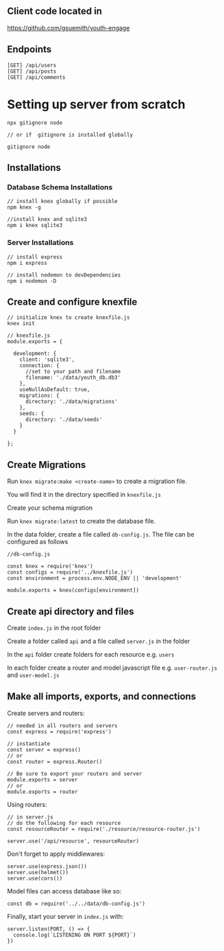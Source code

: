 ## Client code located in 
https://github.com/gsuemith/youth-engage

## Endpoints
```
[GET] /api/users
[GET] /api/posts
[GET] /api/comments
```

# Setting up server from scratch

```
npx gitignore node

// or if  gitignore is installed globally

gitignore node
```

## Installations
### Database Schema Installations

```
// install knex globally if possible
npm knex -g

//install knex and sqlite3
npm i knex sqlite3
```

### Server Installations
```
// install express
npm i express

// install nodemon to devDependencies
npm i nodemon -D
```

## Create and configure knexfile
```
// initialize knex to create knexfile.js
knex init
```

```
// knexfile.js
module.exports = {

  development: {
    client: 'sqlite3',
    connection: {
      //set to your path and filename
      filename: './data/youth_db.db3'
    },
    useNullAsDefault: true,
    migrations: {
      directory: './data/migrations'
    },
    seeds: {
      directory: './data/seeds'
    }
  }

};
```

## Create Migrations
Run `knex migrate:make <create-name>` to create a migration file.

You will find it in the directory specified in `knexfile.js`

Create your schema migration

Run `knex migrate:latest` to create the database file.

In the data folder, create a file called `db-config.js`.  The file can be configured as follows
```
//db-config.js

const knex = require('knex')
const configs = require('../knexfile.js')
const environment = process.env.NODE_ENV || 'development'

module.exports = knex(configs[environment])
```

## Create api directory and files

Create `index.js` in the root folder

Create a folder called `api` and a file called `server.js` in the folder

In the `api` folder create folders for each resource e.g. `users`

In each folder create a router and model javascript file e.g. `user-router.js` and `user-model.js`

## Make all imports, exports, and connections
Create servers and routers:
```
// needed in all routers and servers
const express = require('express')

// instantiate
const server = express()
// or
const router = express.Router()

// Be sure to export your routers and server
module.exports = server
// or
module.exports = router
```

Using routers:
```
// in server.js
// do the following for each resource
const resourceRouter = require('./resource/resource-router.js')

server.use('/api/resource', resourceRouter)
```

Don't forget to apply middlewares:
```
server.use(express.json())
server.use(helmet())
server.use(cors())
```

Model files can access database like so:
```
const db = require('../../data/db-config.js')
```

Finally, start your server in `index.js` with:
```
server.listen(PORT, () => {
  console.log(`LISTENING ON PORT ${PORT}`)
})
```
